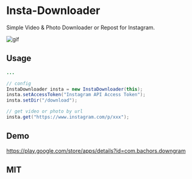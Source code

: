# Insta-Downloader
Simple Video &amp; Photo Downloader or Repost for Instagram.

![gif](http://i.giphy.com/l3fzQ8q7hqaQ2ppOE.gif)

Usage
-----
```java
...

// config
InstaDownloader insta = new InstaDownloader(this);
insta.setAccessToken("Instagram API Access Token");
insta.setDir("/download");

// get video or photo by url
insta.get("https://www.instagram.com/p/xxx");
```

Demo
----
<a href="https://play.google.com/store/apps/details?id=com.bachors.downgram">https://play.google.com/store/apps/details?id=com.bachors.downgram</a>

MIT
-----
